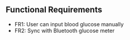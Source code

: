 ## Functional Requirements

- FR1: User can input blood glucose manually
- FR2: Sync with Bluetooth glucose meter
